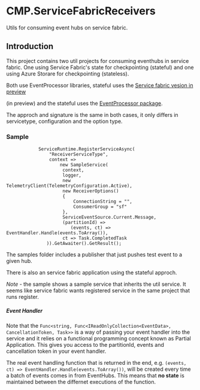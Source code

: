 # CMP.ServiceFabricReceivers
Utils for consuming event hubs on service fabric.

## Introduction

This project contains two util projects for consuming eventhubs in service fabric.
One using Service Fabric's state for checkpointing (stateful) and one using Azure Storare for checkpointing (stateless).

Both use EventProcessor libraries, stateful uses the [Service fabric vesion 
in preview](https://www.nuget.org/packages/Microsoft.Azure.EventHubs.ServiceFabricProcessor/)

(in preview) and the stateful uses the  [EventProcessor package](https://www.nuget.org/packages/Microsoft.Azure.EventHubs.Processor/).

The approch and signature is the same in both cases, it only differs in servicetype, configuration and the option type.

### Sample

                ServiceRuntime.RegisterServiceAsync(
                    "ReceiverServiceType",
                    context =>
                        new SampleService(
                         context,
                         logger,
                         new TelemetryClient(TelemetryConfiguration.Active),
                         new ReceiverOptions()
                         {
                             ConnectionString = "",
                             ConsumerGroup = "sf"
                         },
                         ServiceEventSource.Current.Message,
                         (partitionId) => 
                            (events, ct) => EventHandler.Handle(events.ToArray()),
                         ct => Task.CompletedTask
                   )).GetAwaiter().GetResult();

The samples folder includes a publisher that just pushes test event to a given hub.

There is also an service fabric application using the stateful approch.

*Note* - the sample shows a sample service that inherits the util service. It seems like service fabric wants registered service in the same project that runs register.

##### Event Handler
Note that the `Func<string, Func<IReadOnlyCollection<EventData>, CancellationToken, Task>>` is a way of passing your event handler into the service and it relies on a functional programming concept known as Partial Application. This gives you access to the partitionId, events and cancellation token in your event handler.

The real event handling function that is returned in the end, e.g. `(events, ct) => EventHandler.Handle(events.ToArray())`, will be created every time a batch of events comes in from EventHubs. This means that **no state** is maintained between the differnet executions of the function.







